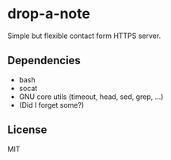 ﻿
drop-a-note
===========

Simple but flexible contact form HTTPS server.


Dependencies
------------
 * bash
 * socat
 * GNU core utils (timeout, head, sed, grep, …)
 * (Did I forget some?)


License
-------
MIT

